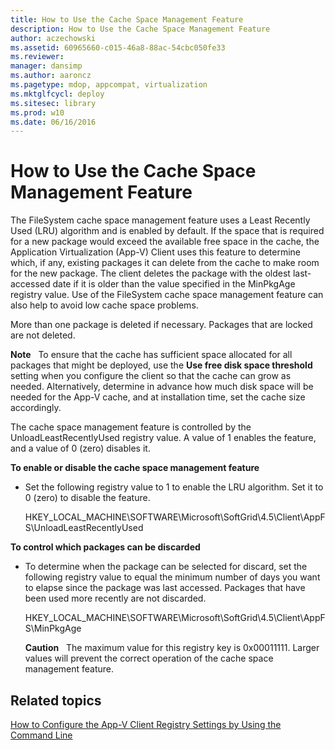 ```yaml
---
title: How to Use the Cache Space Management Feature
description: How to Use the Cache Space Management Feature
author: aczechowski
ms.assetid: 60965660-c015-46a8-88ac-54cbc050fe33
ms.reviewer: 
manager: dansimp
ms.author: aaroncz
ms.pagetype: mdop, appcompat, virtualization
ms.mktglfcycl: deploy
ms.sitesec: library
ms.prod: w10
ms.date: 06/16/2016
---
```



# How to Use the Cache Space Management Feature


The FileSystem cache space management feature uses a Least Recently Used (LRU) algorithm and is enabled by default. If the space that is required for a new package would exceed the available free space in the cache, the Application Virtualization (App-V) Client uses this feature to determine which, if any, existing packages it can delete from the cache to make room for the new package. The client deletes the package with the oldest last-accessed date if it is older than the value specified in the MinPkgAge registry value. Use of the FileSystem cache space management feature can also help to avoid low cache space problems.

More than one package is deleted if necessary. Packages that are locked are not deleted.

**Note**  
To ensure that the cache has sufficient space allocated for all packages that might be deployed, use the **Use free disk space threshold** setting when you configure the client so that the cache can grow as needed. Alternatively, determine in advance how much disk space will be needed for the App-V cache, and at installation time, set the cache size accordingly.

 

The cache space management feature is controlled by the UnloadLeastRecentlyUsed registry value. A value of 1 enables the feature, and a value of 0 (zero) disables it.

**To enable or disable the cache space management feature**

-   Set the following registry value to 1 to enable the LRU algorithm. Set it to 0 (zero) to disable the feature.

    HKEY\_LOCAL\_MACHINE\\SOFTWARE\\Microsoft\\SoftGrid\\4.5\\Client\\AppFS\\UnloadLeastRecentlyUsed

**To control which packages can be discarded**

-   To determine when the package can be selected for discard, set the following registry value to equal the minimum number of days you want to elapse since the package was last accessed. Packages that have been used more recently are not discarded.

    HKEY\_LOCAL\_MACHINE\\SOFTWARE\\Microsoft\\SoftGrid\\4.5\\Client\\AppFS\\MinPkgAge

    **Caution**  
    The maximum value for this registry key is 0x00011111. Larger values will prevent the correct operation of the cache space management feature.

     

## Related topics


[How to Configure the App-V Client Registry Settings by Using the Command Line](how-to-configure-the-app-v-client-registry-settings-by-using-the-command-line.md)

 

 





